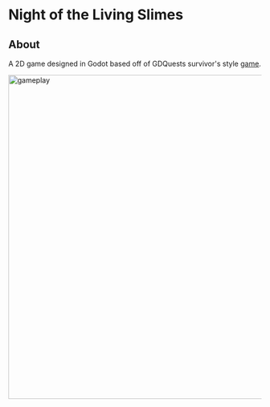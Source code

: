 # Night of the Living Slimes
## About
A 2D game designed in Godot based off of GDQuests survivor's style [game](www.youtube.com/watch?v=GwCiGixlqiU).



<img width="903" height="646" alt="gameplay" src="https://github.com/user-attachments/assets/a12f28c0-b1b0-4732-835c-9cb1176104e6" />



